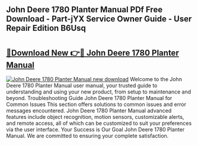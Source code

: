 ## John Deere 1780 Planter Manual PDf Free Download - Part-jYX Service Owner Guide - User Repair Edition B6Usq

# <h2><a href="http://bc66040.oget.top/?id=John+Deere+1780+Planter+Manual">🔗Download New 👉🔴 John Deere 1780 Planter Manual</a></h2>

[![John Deere 1780 Planter Manual new download](https://i.imgur.com/5g1atiW.png)](http://bc66040.oget.top/?id=John+Deere+1780+Planter+Manual)
Welcome to the John Deere 1780 Planter Manual user manual, your trusted guide to understanding and using your new product, from setup to maintenance and beyond. Troubleshooting Guide John Deere 1780 Planter Manual for Common Issues This section offers solutions to common issues and error messages encountered. John Deere 1780 Planter Manual advanced features include object recognition, motion sensors, customizable alerts, and remote access, all of which can be customized to suit your preferences via the user interface. Your Success is Our Goal John Deere 1780 Planter Manual. We are committed to ensuring your complete satisfaction.
